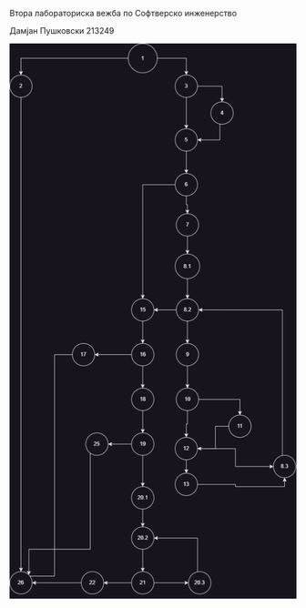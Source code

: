 Втора лабораториска вежба по Софтверско инженерство 

Дамјан Пушковски 213249

![alt text](https://github.com/ddamjanp/SI_2023_lab2_213249/blob/master/CFG_Lab_2.drawio.png?raw=true)

